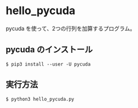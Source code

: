 # hello_pycuda

pycuda を使って、2つの行列を加算するプログラム。

## pycuda のインストール

  ```text
  $ pip3 install --user -U pycuda
  ```

## 実行方法

  ```text
  $ python3 hello_pycuda.py
  ```
